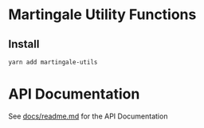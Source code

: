 # Martingale Utility Functions


## Install

```sh
yarn add martingale-utils
```

# API Documentation

See [docs/readme.md](docs/readme.md) for the API Documentation
